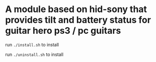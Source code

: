 # A module based on hid-sony that provides tilt and battery status for guitar hero ps3 / pc guitars
run `./install.sh` to install

run `./uninstall.sh` to install